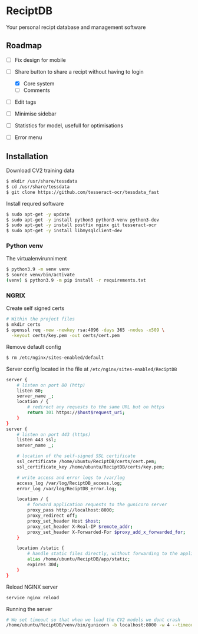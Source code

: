 # ReciptDB
Your personal recipt database and management software



## Roadmap

- [ ] Fix design for mobile
- [ ] Share button to share a recipt without having to login
  - [x] Core system
  - [ ] Comments
- [ ] Edit tags
- [ ] Minimise sidebar
- [ ] Statistics for model, usefull for optimisations
- [ ] Error menu


## Installation

Download CV2 training data
```sh
$ mkdir /usr/share/tessdata
$ cd /usr/share/tessdata
$ git clone https://github.com/tesseract-ocr/tessdata_fast
```

Install requred software
```sh
$ sudo apt-get -y update
$ sudo apt-get -y install python3 python3-venv python3-dev
$ sudo apt-get -y install postfix nginx git tesseract-ocr
$ sudo apt-get -y install libmysqlclient-dev
```

### Python venv
The virtualenvirunniment
```sh
$ python3.9 -m venv venv
$ source venv/bin/activate
(venv) $ python3.9 -m pip install -r requirements.txt
```

### NGRIX
Create self signed certs
```sh
# Within the project files
$ mkdir certs
$ openssl req -new -newkey rsa:4096 -days 365 -nodes -x509 \
  -keyout certs/key.pem -out certs/cert.pem
```

Remove default config
```sh
$ rm /etc/nginx/sites-enabled/default
```

Server config located in the file at `/etc/nginx/sites-enabled/ReciptDB`
```sh
server {
    # listen on port 80 (http)
    listen 80;
    server_name _;
    location / {
        # redirect any requests to the same URL but on https
        return 301 https://$host$request_uri;
    }
}
server {
    # listen on port 443 (https)
    listen 443 ssl;
    server_name _;

    # location of the self-signed SSL certificate
    ssl_certificate /home/ubuntu/ReciptDB/certs/cert.pem;
    ssl_certificate_key /home/ubuntu/ReciptDB/certs/key.pem;

    # write access and error logs to /var/log
    access_log /var/log/ReciptDB_access.log;
    error_log /var/log/ReciptDB_error.log;

    location / {
        # forward application requests to the gunicorn server
        proxy_pass http://localhost:8000;
        proxy_redirect off;
        proxy_set_header Host $host;
        proxy_set_header X-Real-IP $remote_addr;
        proxy_set_header X-Forwarded-For $proxy_add_x_forwarded_for;
    }

    location /static {
        # handle static files directly, without forwarding to the application
        alias /home/ubuntu/ReciptDB/app/static;
        expires 30d;
    }
}

```

Reload NGINX server
```sh
service nginx reload
```

Running the server
```sh
# We set timeout so that when we load the CV2 models we dont crash
/home/ubuntu/ReciptDB/venv/bin/gunicorn -b localhost:8000 -w 4 --timeout 600 ReciptDB:app
```
